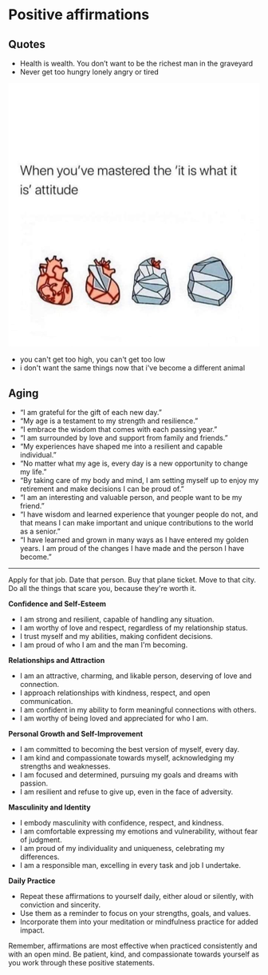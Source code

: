 # Positive affirmations

## Quotes

- Health is wealth. You don’t want to be the richest man in the graveyard
- Never get too hungry lonely angry or tired

![It is what it is](<static/It is what it is.png>)

- you can't get too high, you can't get too low
- i don't want the same things now that i've become a different animal

## Aging

- “I am grateful for the gift of each new day.”
- “My age is a testament to my strength and resilience.”
- “I embrace the wisdom that comes with each passing year.”
- “I am surrounded by love and support from family and friends.”
- “My experiences have shaped me into a resilient and capable individual.”
- “No matter what my age is, every day is a new opportunity to change my life.”
- “By taking care of my body and mind, I am setting myself up to enjoy my retirement and make decisions I can be proud of.”
- “I am an interesting and valuable person, and people want to be my friend.”
- “I have wisdom and learned experience that younger people do not, and that means I can make important and unique contributions to the world as a senior.”
- “I have learned and grown in many ways as I have entered my golden years. I am proud of the changes I have made and the person I have become.”

---

Apply for that job. Date that person. Buy that plane ticket. Move to that city. Do all the things that scare you, because they're worth it.

**Confidence and Self-Esteem**

- I am strong and resilient, capable of handling any situation.
- I am worthy of love and respect, regardless of my relationship status.
- I trust myself and my abilities, making confident decisions.
- I am proud of who I am and the man I'm becoming.

**Relationships and Attraction**

- I am an attractive, charming, and likable person, deserving of love and connection.
- I approach relationships with kindness, respect, and open communication.
- I am confident in my ability to form meaningful connections with others.
- I am worthy of being loved and appreciated for who I am.

**Personal Growth and Self-Improvement**

- I am committed to becoming the best version of myself, every day.
- I am kind and compassionate towards myself, acknowledging my strengths and weaknesses.
- I am focused and determined, pursuing my goals and dreams with passion.
- I am resilient and refuse to give up, even in the face of adversity.

**Masculinity and Identity**

- I embody masculinity with confidence, respect, and kindness.
- I am comfortable expressing my emotions and vulnerability, without fear of judgment.
- I am proud of my individuality and uniqueness, celebrating my differences.
- I am a responsible man, excelling in every task and job I undertake.

**Daily Practice**

- Repeat these affirmations to yourself daily, either aloud or silently, with conviction and sincerity.
- Use them as a reminder to focus on your strengths, goals, and values.
- Incorporate them into your meditation or mindfulness practice for added impact.

Remember, affirmations are most effective when practiced consistently and with an open mind. Be patient, kind, and compassionate towards yourself as you work through these positive statements.
